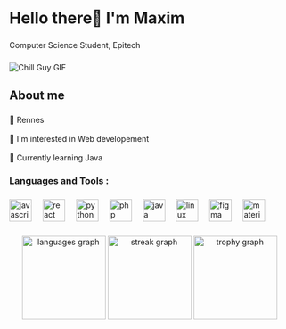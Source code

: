 <h1 align="left">Hello there👋 I'm Maxim</h1>

###

<p align="left">Computer Science Student, Epitech</p>

###

![Chill Guy GIF](https://media.giphy.com/media/qJzZ4APiDZQuJDY7vh/giphy.gif)

###

<h2 align="left">About me</h2>

###

<p align="left">📍 Rennes<br><br>👀 I'm interested in Web developement<br><br>🌱 Currently learning Java</p>

###

<h3 align="left">Languages and Tools :</h3>

###

<div align="left">
  <img src="https://cdn.jsdelivr.net/gh/devicons/devicon/icons/javascript/javascript-original.svg" height="40" alt="javascript logo"  />
  <img width="12" />
  <img src="https://cdn.jsdelivr.net/gh/devicons/devicon/icons/react/react-original.svg" height="40" alt="react logo"  />
  <img width="12" />
  <img src="https://cdn.jsdelivr.net/gh/devicons/devicon/icons/python/python-original.svg" height="40" alt="python logo"  />
  <img width="12" />
  <img src="https://cdn.jsdelivr.net/gh/devicons/devicon/icons/php/php-original.svg" height="40" alt="php logo"  />
  <img width="12" />
  <img src="https://cdn.jsdelivr.net/gh/devicons/devicon/icons/java/java-original.svg" height="40" alt="java logo"  />
  <img width="12" />
  <img src="https://cdn.jsdelivr.net/gh/devicons/devicon/icons/linux/linux-original.svg" height="40" alt="linux logo"  />
  <img width="12" />
  <img src="https://cdn.jsdelivr.net/gh/devicons/devicon/icons/figma/figma-original.svg" height="40" alt="figma logo"  />
  <img width="12" />
  <img src="https://cdn.jsdelivr.net/gh/devicons/devicon/icons/materialui/materialui-original.svg" height="40" alt="materialui logo"  />
</div>


###

<div align="left">
</div>

###

<div align="center">
  <img src="https://github-readme-stats.vercel.app/api/top-langs?username=Maxim-Dubreil&locale=en&hide_title=false&layout=compact&card_width=320&langs_count=5&theme=dracula&hide_border=false&order=2" height="150" alt="languages graph"  />
  <img src="https://streak-stats.demolab.com?user=Maxim-Dubreil&locale=en&mode=daily&theme=dracula&hide_border=false&border_radius=5&order=3" height="150" alt="streak graph"  />
  <img src="https://github-profile-trophy.vercel.app?username=Maxim-Dubreil&theme=dracula&column=0&row=1&margin-w=4&margin-h=8&no-bg=false&no-frame=false&order=4" height="150" alt="trophy graph"  />
</div>
